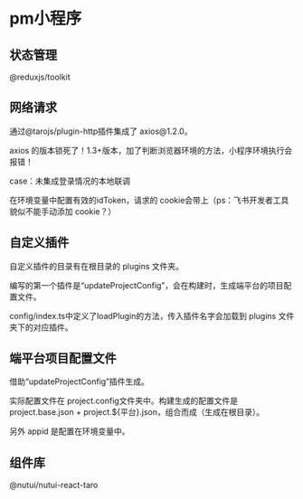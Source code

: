 # pm小程序

## 状态管理

@reduxjs/toolkit

## 网络请求

通过@tarojs/plugin-http插件集成了 axios\@1.2.0。 &#x20;

axios 的版本锁死了！1.3+版本，加了判断浏览器环境的方法，小程序环境执行会报错！ &#x20;

case：未集成登录情况的本地联调 &#x20;

在环境变量中配置有效的idToken，请求的 cookie会带上（ps：飞书开发者工具貌似不能手动添加 cookie？）

## 自定义插件

自定义插件的目录有在根目录的 plugins 文件夹。 &#x20;

编写的第一个插件是“updateProjectConfig”，会在构建时，生成端平台的项目配置文件。 &#x20;

config/index.ts中定义了loadPlugin的方法，传入插件名字会加载到 plugins 文件夹下的对应插件。

## 端平台项目配置文件

借助“updateProjectConfig”插件生成。 &#x20;

&#x20;实际配置文件在 project.config文件夹中。构建生成的配置文件是 project.base.json + project.\${平台}.json，组合而成（生成在根目录）。 &#x20;

另外 appid 是配置在环境变量中。

## 组件库

@nutui/nutui-react-taro
